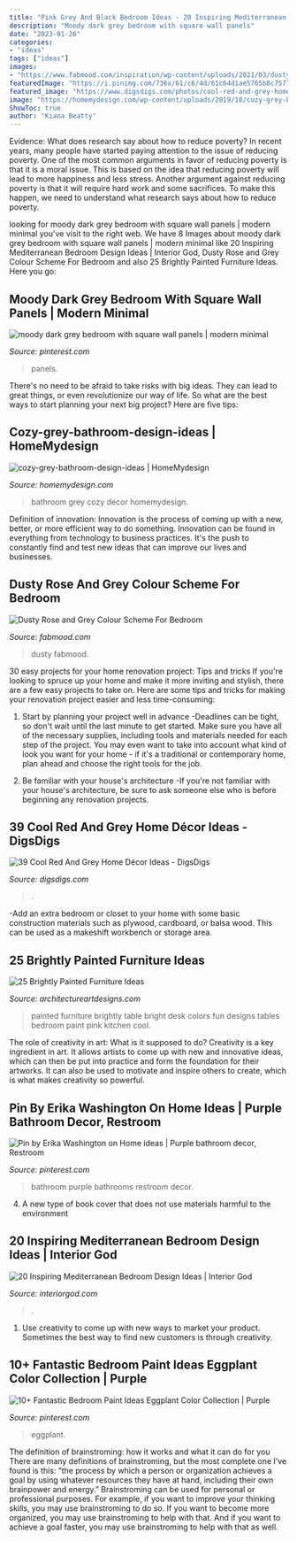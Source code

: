 ```yaml
---
title: "Pink Grey And Black Bedroom Ideas - 20 Inspiring Mediterranean Bedroom Design Ideas"
description: "Moody dark grey bedroom with square wall panels"
date: "2023-01-26"
categories:
- "ideas"
tags: ["ideas"]
images:
- "https://www.fabmood.com/inspiration/wp-content/uploads/2021/03/dusty-rose-and-grey-color-scheme-for-bedroom-547x1024.jpg"
featuredImage: "https://i.pinimg.com/736x/61/c6/4d/61c64d1ae5765b8c75774b673f560a64.jpg"
featured_image: "https://www.digsdigs.com/photos/cool-red-and-grey-home-decor-ideas-37.jpg"
image: "https://homemydesign.com/wp-content/uploads/2019/10/cozy-grey-bathroom-design-ideas.jpg"
ShowToc: true
author: "Kiana Beatty"
---
```



Evidence: What does research say about how to reduce poverty?
In recent years, many people have started paying attention to the issue of reducing poverty. One of the most common arguments in favor of reducing poverty is that it is a moral issue. This is based on the idea that reducing poverty will lead to more happiness and less stress. Another argument against reducing poverty is that it will require hard work and some sacrifices. To make this happen, we need to understand what research says about how to reduce poverty.

	

		
looking for moody dark grey bedroom with square wall panels | modern minimal you've visit to the right web. We have 8 Images about moody dark grey bedroom with square wall panels | modern minimal like 20 Inspiring Mediterranean Bedroom Design Ideas | Interior God, Dusty Rose and Grey Colour Scheme For Bedroom and also 25 Brightly Painted Furniture Ideas. Here you go:
		
    
## Moody Dark Grey Bedroom With Square Wall Panels | Modern Minimal

<img loading=lazy src="https://i.pinimg.com/736x/d5/a8/4a/d5a84a7d5d565519bd92920425f68150.jpg" onerror="this.onerror=null;this.src='https://tse3.mm.bing.net/th?id=OIP.uauhODaZIdXATl204g7TQwHaLG&amp;pid=15.1';" alt="moody dark grey bedroom with square wall panels | modern minimal">

_Source: pinterest.com_

>panels. 

	

There's no need to be afraid to take risks with big ideas. They can lead to great things, or even revolutionize our way of life. So what are the best ways to start planning your next big project? Here are five tips:

    
## Cozy-grey-bathroom-design-ideas | HomeMydesign

<img loading=lazy src="https://homemydesign.com/wp-content/uploads/2019/10/cozy-grey-bathroom-design-ideas.jpg" onerror="this.onerror=null;this.src='https://tse3.mm.bing.net/th?id=OIP.KSWVINzlZSqwQDKIyw-q8QHaLP&amp;pid=15.1';" alt="cozy-grey-bathroom-design-ideas | HomeMydesign">

_Source: homemydesign.com_

>bathroom grey cozy decor homemydesign. 

	

Definition of innovation:
Innovation is the process of coming up with a new, better, or more efficient way to do something. Innovation can be found in everything from technology to business practices. It's the push to constantly find and test new ideas that can improve our lives and businesses.

    
## Dusty Rose And Grey Colour Scheme For Bedroom

<img loading=lazy src="https://www.fabmood.com/inspiration/wp-content/uploads/2021/03/dusty-rose-and-grey-color-scheme-for-bedroom-547x1024.jpg" onerror="this.onerror=null;this.src='https://tse3.mm.bing.net/th?id=OIP.-gePbtB9jtC0j7eIvWjLpgHaN3&amp;pid=15.1';" alt="Dusty Rose and Grey Colour Scheme For Bedroom">

_Source: fabmood.com_

>dusty fabmood. 

	

30 easy projects for your home renovation project: Tips and tricks
If you're looking to spruce up your home and make it more inviting and stylish, there are a few easy projects to take on. Here are some tips and tricks for making your renovation project easier and less time-consuming:
1. Start by planning your project well in advance -Deadlines can be tight, so don't wait until the last minute to get started. Make sure you have all of the necessary supplies, including tools and materials needed for each step of the project. You may even want to take into account what kind of look you want for your home - if it's a traditional or contemporary home, plan ahead and choose the right tools for the job.

2. Be familiar with your house's architecture -If you're not familiar with your house's architecture, be sure to ask someone else who is before beginning any renovation projects.

    
## 39 Cool Red And Grey Home Décor Ideas - DigsDigs

<img loading=lazy src="https://www.digsdigs.com/photos/cool-red-and-grey-home-decor-ideas-37.jpg" onerror="this.onerror=null;this.src='https://tse2.mm.bing.net/th?id=OIP.Jb1lvhWp8B7FcUpgwVZEdAHaJ4&amp;pid=15.1';" alt="39 Cool Red And Grey Home Décor Ideas - DigsDigs">

_Source: digsdigs.com_

>. 

	

-Add an extra bedroom or closet to your home with some basic construction materials such as plywood, cardboard, or balsa wood. This can be used as a makeshift workbench or storage area. 

    
## 25 Brightly Painted Furniture Ideas

<img loading=lazy src="http://www.architectureartdesigns.com/wp-content/uploads/2013/06/253-630x942.jpg" onerror="this.onerror=null;this.src='https://tse4.mm.bing.net/th?id=OIP.sDEQrrEc9YdJ9UsCdI0XQwHaLE&amp;pid=15.1';" alt="25 Brightly Painted Furniture Ideas">

_Source: architectureartdesigns.com_

>painted furniture brightly table bright desk colors fun designs tables bedroom paint pink kitchen cool. 

	

The role of creativity in art: What is it supposed to do?
Creativity is a key ingredient in art. It allows artists to come up with new and innovative ideas, which can then be put into practice and form the foundation for their artworks. It can also be used to motivate and inspire others to create, which is what makes creativity so powerful.

    
## Pin By Erika Washington On Home Ideas | Purple Bathroom Decor, Restroom

<img loading=lazy src="https://i.pinimg.com/736x/61/c6/4d/61c64d1ae5765b8c75774b673f560a64.jpg" onerror="this.onerror=null;this.src='https://tse1.mm.bing.net/th?id=OIP.qPC2fzVGgIWf3_jxul9cBQHaJ3&amp;pid=15.1';" alt="Pin by Erika Washington on Home ideas | Purple bathroom decor, Restroom">

_Source: pinterest.com_

>bathroom purple bathrooms restroom decor. 

	

4. A new type of book cover that does not use materials harmful to the environment 

    
## 20 Inspiring Mediterranean Bedroom Design Ideas | Interior God

<img loading=lazy src="http://interiorgod.com/wp-content/uploads/2016/04/Transitional-Mediterranean-Bedroom-683x1024.jpg" onerror="this.onerror=null;this.src='https://tse3.mm.bing.net/th?id=OIP.iU-LTkzoTWKubxzc-Kmu9gHaLG&amp;pid=15.1';" alt="20 Inspiring Mediterranean Bedroom Design Ideas | Interior God">

_Source: interiorgod.com_

>. 

	

1. Use creativity to come up with new ways to market your product. Sometimes the best way to find new customers is through creativity.

    
## 10+ Fantastic Bedroom Paint Ideas Eggplant Color Collection | Purple

<img loading=lazy src="https://i.pinimg.com/736x/45/00/8c/45008c58930c548d02d53bae03c5cb9a.jpg" onerror="this.onerror=null;this.src='https://tse2.mm.bing.net/th?id=OIP.Z9WwhY_oCZuKCX_P-wEm4gHaJ3&amp;pid=15.1';" alt="10+ Fantastic Bedroom Paint Ideas Eggplant Color Collection | Purple">

_Source: pinterest.com_

>eggplant. 

	

The definition of brainstroming: how it works and what it can do for you
There are many definitions of brainstroming, but the most complete one I’ve found is this: “the process by which a person or organization achieves a goal by using whatever resources they have at hand, including their own brainpower and energy.” Brainstroming can be used for personal or professional purposes. For example, if you want to improve your thinking skills, you may use brainstroming to do so. If you want to become more organized, you may use brainstroming to help with that. And if you want to achieve a goal faster, you may use brainstroming to help with that as well.

